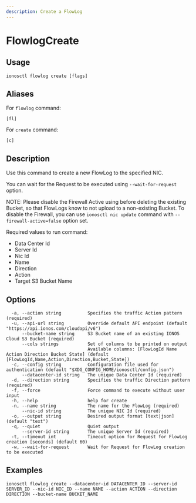 ```yaml
---
description: Create a FlowLog
---
```


# FlowlogCreate

## Usage

```text
ionosctl flowlog create [flags]
```

## Aliases

For `flowlog` command:
```text
[fl]
```

For `create` command:
```text
[c]
```

## Description

Use this command to create a new FlowLog to the specified NIC.

You can wait for the Request to be executed using `--wait-for-request` option.

NOTE: Please disable the Firewall Active using before deleting the existing Bucket, so that FlowLogs know to not upload to a non-existing Bucket. To disable the Firewall, you can use `ionosctl nic update` command with `--firewall-active=false` option set.

Required values to run command:

* Data Center Id
* Server Id
* Nic Id 
* Name
* Direction
* Action
* Target S3 Bucket Name

## Options

```text
  -a, --action string          Specifies the traffic Action pattern (required)
  -u, --api-url string         Override default API endpoint (default "https://api.ionos.com/cloudapi/v6")
      --bucket-name string     S3 Bucket name of an existing IONOS Cloud S3 Bucket (required)
      --cols strings           Set of columns to be printed on output 
                               Available columns: [FlowLogId Name Action Direction Bucket State] (default [FlowLogId,Name,Action,Direction,Bucket,State])
  -c, --config string          Configuration file used for authentication (default "$XDG_CONFIG_HOME/ionosctl/config.json")
      --datacenter-id string   The unique Data Center Id (required)
  -d, --direction string       Specifies the traffic Direction pattern (required)
  -f, --force                  Force command to execute without user input
  -h, --help                   help for create
  -n, --name string            The name for the FlowLog (required)
      --nic-id string          The unique NIC Id (required)
  -o, --output string          Desired output format [text|json] (default "text")
  -q, --quiet                  Quiet output
      --server-id string       The unique Server Id (required)
  -t, --timeout int            Timeout option for Request for FlowLog creation [seconds] (default 60)
  -w, --wait-for-request       Wait for Request for FlowLog creation to be executed
```

## Examples

```text
ionosctl flowlog create --datacenter-id DATACENTER_ID --server-id SERVER_ID --nic-id NIC_ID --name NAME --action ACTION --direction DIRECTION --bucket-name BUCKET_NAME
```

